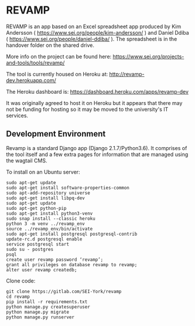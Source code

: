 # REVAMP

REVAMP is an app based on an Excel spreadsheet app produced by Kim Andersson ( https://www.sei.org/people/kim-andersson/ ) and Daniel Ddiba ( https://www.sei.org/people/daniel-ddiba/ ).  The spreadsheet is in the handover folder on the shared drive.

More info on the project can be found here:
https://www.sei.org/projects-and-tools/tools/revamp/

The tool is currently housed on Heroku at:
http://revamp-dev.herokuapp.com/

The Heroku dashboard is:
https://dashboard.heroku.com/apps/revamp-dev

It was originally agreed to host it on Heroku but it appears that there may not be funding for hosting so it may be moved to the university's IT services.

## Development Environment
Revamp is a standard Django app (Django 2.1.7/Python3.6).  It comprises of the tool itself and a few extra pages for information that are managed using the wagtail CMS.  

To install on an Ubuntu server:
```
sudo apt-get update
sudo apt-get install software-properties-common
sudo apt-add-repository universe
sudo apt-get install libpq-dev
sudo apt-get update
sudo apt-get python-pip
sudo apt-get install python3-venv
sudo snap install --classic heroku
python 3 -m venv ../revamp_env
source ../revamp_env/bin/activate
sudo apt-get install postgresql postgresql-contrib
update-rc.d postgresql enable
service postgresql start
sudo su - postgres
psql
create user revamp password ‘revamp’;
grant all privileges on database revamp to revamp;
alter user revamp createdb;  
```

Clone code:

```
git clone https://gitlab.com/SEI-York/revamp
cd revamp
pip install -r requirements.txt
python manage.py createsuperuser
python manage.py migrate
python manage.py runserver
```
